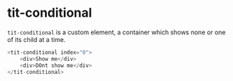 # tit-conditional

`tit-conditional` is a custom element, a container which shows none or one of its child at a time.

``` js
<tit-conditional index="0">
    <div>Show me</div>
    <div>DOnt show me</div>
</tit-conditional>
```

